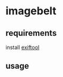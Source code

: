 # imagebelt

## requirements

install [exiftool](https://www.sno.phy.queensu.ca/~phil/exiftool/)

## usage

